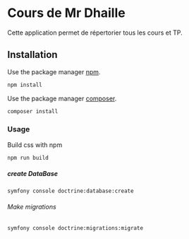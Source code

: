 # Cours de Mr Dhaille

Cette application permet de répertorier tous les cours et TP.

## Installation

Use the package manager [npm](https://nodejs.org/en/download/).

```bash
npm install
```
Use the package manager [composer](https://getcomposer.org).

```bash
composer install
```

### Usage
 Build css with npm

```bash
npm run build
```

##### create DataBase

```bash
symfony console doctrine:database:create
```

###### Make migrations

```bash
symfony console doctrine:migrations:migrate
```
